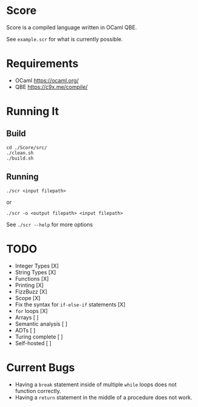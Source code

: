 # Score

Score is a compiled language written in OCaml QBE.

See `example.scr` for what is currently possible.

# Requirements
- OCaml https://ocaml.org/
- QBE https://c9x.me/compile/

# Running It

## Build
```
cd ./Score/src/
./clean.sh
./build.sh
```

## Running
```
./scr <input filepath>
```
or
```
./scr -o <output filepath> <input filepath>
```
See `./scr --help` for more options

# TODO
- Integer Types [X]
- String Types [X]
- Functions [X]
- Printing [X]
- FizzBuzz [X]
- Scope [X]
- Fix the syntax for `if-else-if` statements [X]
- `for` loops [X]
- Arrays [ ]
- Semantic analysis [ ]
- ADTs [ ]
- Turing complete [ ]
- Self-hosted [ ]

# Current Bugs
- Having a `break` statement inside of multiple `while` loops does not function correctly.
- Having a `return` statement in the middle of a procedure does not work.

